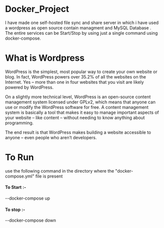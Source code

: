 
# Docker_Project

I have made one self-hosted file sync and share server in which i have used a wordpress as open source contain managment and MySQL  Database . 
The entire services can be Start/Stop by using just a single command using docker-compose.

# What is Wordpress 

WordPress is the simplest, most popular way to create your own website or blog. In fact, WordPress powers over 35.2% of all the websites on the 
Internet. Yes – more than one in four websites that you visit are likely powered by WordPress.

On a slightly more technical level, WordPress is an open-source content management system licensed under GPLv2, which means that anyone can
use or modify the WordPress software for free. A content management system is basically a tool that makes it easy to manage important aspects
of your website – like content – without needing to know anything about programming.

The end result is that WordPress makes building a website accessible to anyone – even people who aren’t developers.

# To Run

use the following command in the directory where the "docker-compose.yml" file is present

#### To Start :-
--docker-compose up

#### To stop :- 

--docker-compose down 
